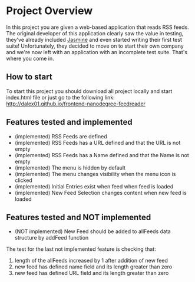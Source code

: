 # Project Overview

In this project you are given a web-based application that reads RSS feeds. The original developer of this application clearly saw the value in testing, they've already included [Jasmine](http://jasmine.github.io/) and even started writing their first test suite! Unfortunately, they decided to move on to start their own company and we're now left with an application with an incomplete test suite. That's where you come in.

## How to start

To start this project you should download all project locally and
start index.html file or just go to the following link: http://dalex01.github.io/frontend-nanodegree-feedreader

## Features tested and implemented

* (implemented) RSS Feeds are defined
* (implemented) RSS Feeds has a URL defined and that the URL is not empty
* (implemented) RSS Feeds has a Name defined and that the Name is not empty
* (implemented) The menu is hidden by default
* (implemented) The menu changes visibility when the menu icon is clicked
* (implemented) Initial Entries exist when feed when feed is loaded
* (implemented) New Feed Selection changes content when new feed is loaded

## Features tested and NOT implemented

* (NOT implemented) New Feed should be added to allFeeds data structure by addFeed function

The test for the last not implemented feature is checking that:
1. length of the allFeeds increased by 1 after addition of new feed
2. new feed has defined name field and its length greater than zero
3. new feed has defined URL field and its length greater than zero